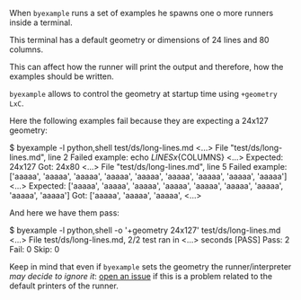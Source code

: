 <!--
Check that we have byexample installed first
$ hash byexample                                    # byexample: +fail-fast

$ alias byexample=byexample\ --pretty\ none

--
-->

When ``byexample`` runs a set of examples he spawns one o more runners
inside a terminal.

This terminal has a default geometry or dimensions of 24 lines and
80 columns.

This can affect how the runner will print the output and therefore,
how the examples should be written.

``byexample`` allows to control the geometry at startup time using
``+geometry LxC``.

Here the following examples fail because they are expecting a 24x127
geometry:

$ byexample -l python,shell test/ds/long-lines.md
<...>
File "test/ds/long-lines.md", line 2
Failed example:
    echo ${LINES}x${COLUMNS}
<...>
Expected:
24x127
Got:
24x80
<...>
File "test/ds/long-lines.md", line 5
Failed example:
    ['aaaaa', 'aaaaa', 'aaaaa', 'aaaaa', 'aaaaa', 'aaaaa', 'aaaaa', 'aaaaa', 'aaaaa']
<...>
Expected:
['aaaaa', 'aaaaa', 'aaaaa', 'aaaaa', 'aaaaa', 'aaaaa', 'aaaaa', 'aaaaa', 'aaaaa']
Got:
['aaaaa',
 'aaaaa',
 'aaaaa',
<...>

And here we have them pass:

$ byexample -l python,shell -o '+geometry 24x127' test/ds/long-lines.md
<...>
File test/ds/long-lines.md, 2/2 test ran in <...> seconds
[PASS] Pass: 2 Fail: 0 Skip: 0

Keep in mind that even if ``byexample`` sets the geometry the runner/interpreter
*may decide to ignore it*: [open an issue](https://github.com/byexamples/byexample/issues)
if this is a problem related to the default printers of the runner.


